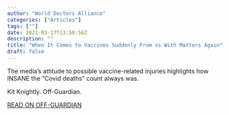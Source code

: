 ```yaml
---
author: "World Doctors Alliance"
categories: ["Articles"]
tags: [""]
date: 2021-03-17T13:50:56Z
description: ""
title: "When It Comes to Vaccines Suddenly From vs With Matters Again"
draft: false
---
```


The media’s attitude to possible vaccine-related injuries highlights how INSANE the “Covid deaths” count always was.

Kit Knightly. Off-Guardian.  

[READ ON OFF-GUARDIAN](https://off-guardian.org/2021/03/15/when-it-comes-to-vaccines-suddenly-from-vs-with-matters-again/)